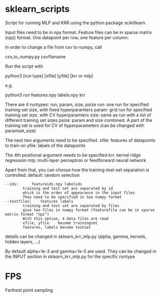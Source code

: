# sklearn_scripts
Script for running MLP and KRR using the python package scikitlearn.

Input files need to be in npy format.
Feature files can be in sparse matrix (npz) format.
One datapoint per row, one feature per column.

In order to change a file from csv to numpy, call

csv_to_numpy.py csvfilename

Run the script with

python3 [run type] [xfile] [yfile] [krr or mlp]

e.g.

python3 run features.npy labels.npy krr

There are 4 runtypes: run, param, size, psize
	run: 	one run for specified training set size, with fixed hyperparamters
	param: 	grid run for specified training set size, with CV hyperparamters
	size: 	same as run with a list of different training set sizes
	psize: 	param and size combined. A part of the training set is used for CV of hyperparameters
		(can be changed with paramset_size) 

The next two arguments need to be specified.
	xfile:	features of datapoints to train on
	yfile:	labels of the datapoints

The 4th positional argument needs to be specified
	krr: 	kernel ridge regression
	mlp:	multi-layer perceptron or feedforward neural network

Apart from that, you can choose how the training-test-set separation is controlled:
	default: 	random selection
			
	--ids: 		featureids.npy labelids
			training and test set are separated by id 
			which is the order of appearance in the input files
			They need to be specified in two numpy format
	--testfiles:	features labels
			training and test set are separated by files
			give two files in numpy format (featurefile can be in sparse matrix format "npz")
			With this option, 4 data files are read
			xfile, yfile	become trainingset
			features, labels become testset
			

details can be changed in sklearn_krr_mlp.py
(alpha, gamma, kernels, hidden layers, ...)

By default alpha=1e-3 and gamma=1e-5 are used.
They can be changed in the INPUT section in sklearn_krr_mlp.py for the specific runtype

# FPS
Farthest point sampling
